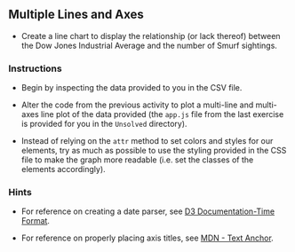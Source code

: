 ## Multiple Lines and Axes

* Create a line chart to display the relationship (or lack thereof) between the Dow Jones Industrial Average and the number of Smurf sightings.

### Instructions

* Begin by inspecting the data provided to you in the CSV file.

* Alter the code from the previous activity to plot a multi-line and multi-axes line plot of the data provided (the `app.js` file from the last exercise is provided for you in the `Unsolved` directory).

* Instead of relying on the `attr` method to set colors and styles for our elements, try as much as possible to use the styling provided in the CSS file to make the graph more readable (i.e. set the classes of the elements accordingly).

### Hints

* For reference on creating a date parser, see [D3 Documentation-Time Format](https://github.com/d3/d3-time-format#locale_format).

* For reference on properly placing axis titles, see [MDN - Text Anchor](https://developer.mozilla.org/en-US/docs/Web/SVG/Attribute/text-anchor).

